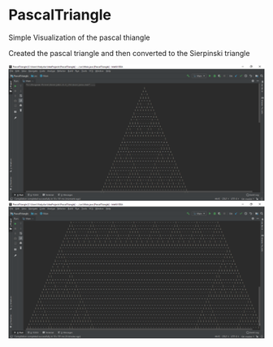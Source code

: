 # PascalTriangle
Simple Visualization of the pascal thiangle

Created the pascal triangle 
and then converted to the Sierpinski triangle

![Alt text](https://github.com/vladcherednichenko/PascalTriangle/blob/master/screen.png)
![Alt text](https://github.com/vladcherednichenko/PascalTriangle/blob/master/screen2.png)
